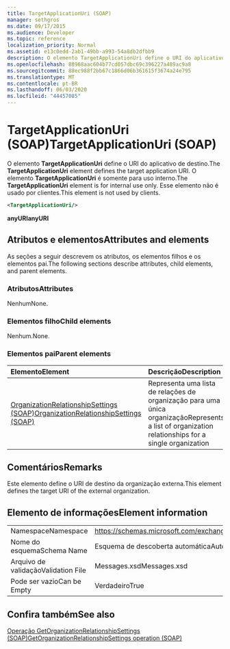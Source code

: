 ```yaml
---
title: TargetApplicationUri (SOAP)
manager: sethgros
ms.date: 09/17/2015
ms.audience: Developer
ms.topic: reference
localization_priority: Normal
ms.assetid: e13c0edd-2ab1-49bb-a993-54a8db2dfbb9
description: O elemento TargetApplicationUri define o URI do aplicativo de destino. O elemento TargetApplicationUri é somente para uso interno. Esse elemento não é usado por clientes.
ms.openlocfilehash: 88968aac604b77cd057dbc69c396227a489ac9a8
ms.sourcegitcommit: 88ec988f2bb67c1866d06b361615f3674a24e795
ms.translationtype: MT
ms.contentlocale: pt-BR
ms.lasthandoff: 06/03/2020
ms.locfileid: "44457085"
---
```

# <a name="targetapplicationuri-soap"></a><span data-ttu-id="06a19-105">TargetApplicationUri (SOAP)</span><span class="sxs-lookup"><span data-stu-id="06a19-105">TargetApplicationUri (SOAP)</span></span>

<span data-ttu-id="06a19-106">O elemento **TargetApplicationUri** define o URI do aplicativo de destino.</span><span class="sxs-lookup"><span data-stu-id="06a19-106">The **TargetApplicationUri** element defines the target application URI.</span></span> <span data-ttu-id="06a19-107">O elemento **TargetApplicationUri** é somente para uso interno.</span><span class="sxs-lookup"><span data-stu-id="06a19-107">The **TargetApplicationUri** element is for internal use only.</span></span> <span data-ttu-id="06a19-108">Esse elemento não é usado por clientes.</span><span class="sxs-lookup"><span data-stu-id="06a19-108">This element is not used by clients.</span></span> 
  
```XML
<TargetApplicationUri/>
```

 <span data-ttu-id="06a19-109">**anyURI**</span><span class="sxs-lookup"><span data-stu-id="06a19-109">**anyURI**</span></span>
## <a name="attributes-and-elements"></a><span data-ttu-id="06a19-110">Atributos e elementos</span><span class="sxs-lookup"><span data-stu-id="06a19-110">Attributes and elements</span></span>

<span data-ttu-id="06a19-111">As seções a seguir descrevem os atributos, os elementos filhos e os elementos pai.</span><span class="sxs-lookup"><span data-stu-id="06a19-111">The following sections describe attributes, child elements, and parent elements.</span></span>
  
### <a name="attributes"></a><span data-ttu-id="06a19-112">Atributos</span><span class="sxs-lookup"><span data-stu-id="06a19-112">Attributes</span></span>

<span data-ttu-id="06a19-113">Nenhum</span><span class="sxs-lookup"><span data-stu-id="06a19-113">None.</span></span>
  
### <a name="child-elements"></a><span data-ttu-id="06a19-114">Elementos filho</span><span class="sxs-lookup"><span data-stu-id="06a19-114">Child elements</span></span>

<span data-ttu-id="06a19-115">Nenhum.</span><span class="sxs-lookup"><span data-stu-id="06a19-115">None.</span></span>
  
### <a name="parent-elements"></a><span data-ttu-id="06a19-116">Elementos pai</span><span class="sxs-lookup"><span data-stu-id="06a19-116">Parent elements</span></span>

|<span data-ttu-id="06a19-117">**Elemento**</span><span class="sxs-lookup"><span data-stu-id="06a19-117">**Element**</span></span>|<span data-ttu-id="06a19-118">**Descrição**</span><span class="sxs-lookup"><span data-stu-id="06a19-118">**Description**</span></span>|
|:-----|:-----|
|[<span data-ttu-id="06a19-119">OrganizationRelationshipSettings (SOAP)</span><span class="sxs-lookup"><span data-stu-id="06a19-119">OrganizationRelationshipSettings (SOAP)</span></span>](organizationrelationshipsettings-soap.md) <br/> |<span data-ttu-id="06a19-120">Representa uma lista de relações de organização para uma única organização</span><span class="sxs-lookup"><span data-stu-id="06a19-120">Represents a list of organization relationships for a single organization</span></span>  <br/> |
   
## <a name="remarks"></a><span data-ttu-id="06a19-121">Comentários</span><span class="sxs-lookup"><span data-stu-id="06a19-121">Remarks</span></span>

<span data-ttu-id="06a19-122">Este elemento define o URI de destino da organização externa.</span><span class="sxs-lookup"><span data-stu-id="06a19-122">This element defines the target URI of the external organization.</span></span>
  
## <a name="element-information"></a><span data-ttu-id="06a19-123">Elemento de informações</span><span class="sxs-lookup"><span data-stu-id="06a19-123">Element information</span></span>

|||
|:-----|:-----|
|<span data-ttu-id="06a19-124">Namespace</span><span class="sxs-lookup"><span data-stu-id="06a19-124">Namespace</span></span>  <br/> |https://schemas.microsoft.com/exchange/2010/Autodiscover  <br/> |
|<span data-ttu-id="06a19-125">Nome do esquema</span><span class="sxs-lookup"><span data-stu-id="06a19-125">Schema Name</span></span>  <br/> |<span data-ttu-id="06a19-126">Esquema de descoberta automática</span><span class="sxs-lookup"><span data-stu-id="06a19-126">Autodiscover schema</span></span>  <br/> |
|<span data-ttu-id="06a19-127">Arquivo de validação</span><span class="sxs-lookup"><span data-stu-id="06a19-127">Validation File</span></span>  <br/> |<span data-ttu-id="06a19-128">Messages.xsd</span><span class="sxs-lookup"><span data-stu-id="06a19-128">Messages.xsd</span></span>  <br/> |
|<span data-ttu-id="06a19-129">Pode ser vazio</span><span class="sxs-lookup"><span data-stu-id="06a19-129">Can be Empty</span></span>  <br/> |<span data-ttu-id="06a19-130">Verdadeiro</span><span class="sxs-lookup"><span data-stu-id="06a19-130">True</span></span>  <br/> |
   
## <a name="see-also"></a><span data-ttu-id="06a19-131">Confira também</span><span class="sxs-lookup"><span data-stu-id="06a19-131">See also</span></span>



[<span data-ttu-id="06a19-132">Operação GetOrganizationRelationshipSettings (SOAP)</span><span class="sxs-lookup"><span data-stu-id="06a19-132">GetOrganizationRelationshipSettings operation (SOAP)</span></span>](getorganizationrelationshipsettings-operation-soap.md)

